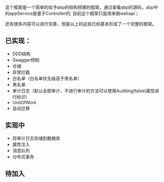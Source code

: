 这个框架是一个简单的给予abp的结构搭建的框架，通过查看abp的源码，abp中的appService是基于Controller的;
目前这个框架只是用来做webapi；

还有很多内容可以进行完善，但是以上的这些已经基本形成了一个完整的框架。

## 已实现：
* DDD结构
* Swagger控制
* 仓储
* 异常拦截
* 白名单（白名单优先级高于黑名单）
* 黑名单
* 审计日志（默认全部审计，不进行审计的方法可以使用Auditing(false)属性进行标识）
* UnitOfWork
* 自动迁移
## 实现中
* 将审计日志存储到数据库
* 属性注入
* 消息队列
* 分布式事务
## 待加入


